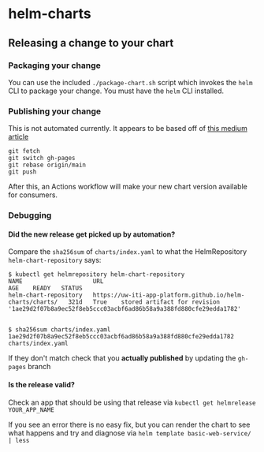 # helm-charts

## Releasing a change to your chart

### Packaging your change

You can use the included `./package-chart.sh` script which invokes
the `helm` CLI to package your change. You must have the `helm` CLI installed.

### Publishing your change

This is not automated currently. It appears to be based off of [this medium article](https://medium.com/@mattiaperi/create-a-public-helm-chart-repository-with-github-pages-49b180dbb417)

```
git fetch
git switch gh-pages
git rebase origin/main
git push
```

After this, an Actions workflow will make your new chart
version available for consumers.

### Debugging

#### Did the new release get picked up by automation?

Compare the `sha256sum` of `charts/index.yaml` to what the HelmRepository `helm-chart-repository` says:

```
$ kubectl get helmrepository helm-chart-repository
NAME                    URL                                                         AGE    READY   STATUS
helm-chart-repository   https://uw-iti-app-platform.github.io/helm-charts/charts/   321d   True    stored artifact for revision '1ae29d2f07b8a9ec52f8eb5ccc03acbf6ad86b58a9a388fd880cfe29edda1782'


$ sha256sum charts/index.yaml
1ae29d2f07b8a9ec52f8eb5ccc03acbf6ad86b58a9a388fd880cfe29edda1782  charts/index.yaml
```

If they don't match check that you **actually published** by updating the `gh-pages` branch


#### Is the release valid?

Check an app that should be using that release via `kubectl get helmrelease YOUR_APP_NAME`

If you see an error there is no easy fix, but you can render the chart to see what happens and try and diagnose via `helm template basic-web-service/ | less`
